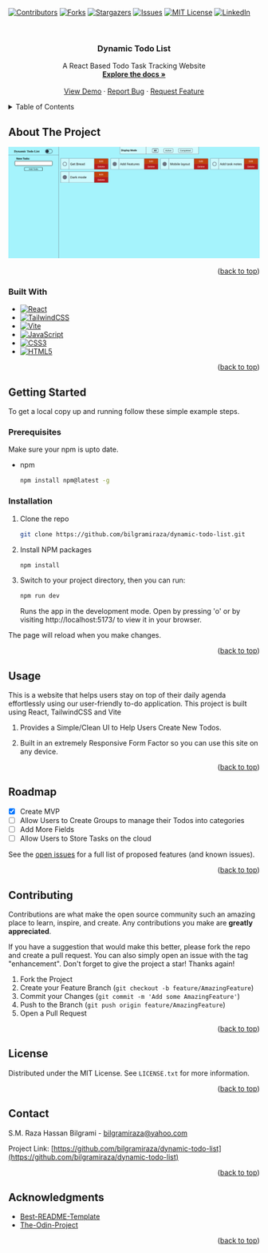 <a name="readme-top"></a>
[![Contributors][contributors-shield]][contributors-url]
[![Forks][forks-shield]][forks-url]
[![Stargazers][stars-shield]][stars-url]
[![Issues][issues-shield]][issues-url]
[![MIT License][license-shield]][license-url]
[![LinkedIn][linkedin-shield]][linkedin-url]



<!-- PROJECT LOGO -->
<br />
<div align="center">

<h3 align="center">Dynamic Todo List</h3>

  <p align="center">
    A React Based Todo Task Tracking Website
    <br />
    <a href="https://github.com/bilgramiraza/dynamic-todo-list"><strong>Explore the docs »</strong></a>
    <br />
    <br />
    <a href="https://charming-flan-e9c0c7.netlify.app" target="_blank">View Demo</a>
    ·
    <a href="https://github.com/bilgramiraza/dynamic-todo-list/issues">Report Bug</a>
    ·
    <a href="https://github.com/bilgramiraza/dynamic-todo-list/issues">Request Feature</a>
  </p>
</div>



<!-- TABLE OF CONTENTS -->
<details>
  <summary>Table of Contents</summary>
  <ol>
    <li>
      <a href="#about-the-project">About The Project</a>
      <ul>
        <li><a href="#built-with">Built With</a></li>
      </ul>
    </li>
    <li>
      <a href="#getting-started">Getting Started</a>
      <ul>
        <li><a href="#prerequisites">Prerequisites</a></li>
        <li><a href="#installation">Installation</a></li>
      </ul>
    </li>
    <li><a href="#usage">Usage</a></li>
    <li><a href="#roadmap">Roadmap</a></li>
    <li><a href="#contributing">Contributing</a></li>
    <li><a href="#license">License</a></li>
    <li><a href="#contact">Contact</a></li>
    <li><a href="#acknowledgments">Acknowledgments</a></li>
  </ol>
</details>



<!-- ABOUT THE PROJECT -->
## About The Project

[![Dynamic Todo List Screen Shot][product-screenshot]](https://github.com/bilgramiraza/dynamic-todo-list)

<p align="right">(<a href="#readme-top">back to top</a>)</p>



### Built With

* [![React][React.js]][React-url]
* [![TailwindCSS][TailwindCSS]][TailwindCSS-url]
* [![Vite][Vite]][Vite-url]
* [![JavaScript][JavaScript]][JavaScript-url]
* [![CSS3][CSS3]][CSS3-url]
* [![HTML5][HTML5]][HTML5-url]

<p align="right">(<a href="#readme-top">back to top</a>)</p>



<!-- GETTING STARTED -->
## Getting Started

To get a local copy up and running follow these simple example steps.

### Prerequisites

Make sure your npm is upto date.
* npm
  ```sh
  npm install npm@latest -g
  ```

### Installation

1. Clone the repo
   ```sh
   git clone https://github.com/bilgramiraza/dynamic-todo-list.git
   ```
2. Install NPM packages
   ```sh
   npm install
   ```
3. Switch to your project directory, then you can run:
   ```sh
   npm run dev
   ```
   Runs the app in the development mode. Open by pressing 'o' or by visiting http://localhost:5173/ to view it in your browser.

  The page will reload when you make changes.

<p align="right">(<a href="#readme-top">back to top</a>)</p>



<!-- USAGE EXAMPLES -->
## Usage

This is a website that helps users stay on top of their daily agenda effortlessly using our user-friendly to-do application. This project is built using React, TailwindCSS and Vite 

1.  Provides a Simple/Clean UI to Help Users Create New Todos.

2.  Built in an extremely Responsive Form Factor so you can use this site on any device.

<p align="right">(<a href="#readme-top">back to top</a>)</p>



<!-- ROADMAP -->
## Roadmap

- [x] Create MVP
- [ ] Allow Users to Create Groups to manage their Todos into categories
- [ ] Add More Fields
- [ ] Allow Users to Store Tasks on the cloud

See the [open issues](https://github.com/bilgramiraza/dynamic-todo-list/issues) for a full list of proposed features (and known issues).

<p align="right">(<a href="#readme-top">back to top</a>)</p>



<!-- CONTRIBUTING -->
## Contributing

Contributions are what make the open source community such an amazing place to learn, inspire, and create. Any contributions you make are **greatly appreciated**.

If you have a suggestion that would make this better, please fork the repo and create a pull request. You can also simply open an issue with the tag "enhancement".
Don't forget to give the project a star! Thanks again!

1. Fork the Project
2. Create your Feature Branch (`git checkout -b feature/AmazingFeature`)
3. Commit your Changes (`git commit -m 'Add some AmazingFeature'`)
4. Push to the Branch (`git push origin feature/AmazingFeature`)
5. Open a Pull Request

<p align="right">(<a href="#readme-top">back to top</a>)</p>



<!-- LICENSE -->
## License

Distributed under the MIT License. See `LICENSE.txt` for more information.

<p align="right">(<a href="#readme-top">back to top</a>)</p>



<!-- CONTACT -->
## Contact

S.M. Raza Hassan Bilgrami - bilgramiraza@yahoo.com

Project Link: [https://github.com/bilgramiraza/dynamic-todo-list](https://github.com/bilgramiraza/dynamic-todo-list)

<p align="right">(<a href="#readme-top">back to top</a>)</p>



<!-- ACKNOWLEDGMENTS -->
## Acknowledgments

* [Best-README-Template](https://github.com/othneildrew/Best-README-Template)
* [The-Odin-Project](https://www.theodinproject.com/)

<p align="right">(<a href="#readme-top">back to top</a>)</p>



<!-- MARKDOWN LINKS & IMAGES -->
<!-- https://www.markdownguide.org/basic-syntax/#reference-style-links -->
[contributors-shield]: https://img.shields.io/github/contributors/bilgramiraza/dynamic-todo-list.svg?style=for-the-badge
[contributors-url]: https://github.com/bilgramiraza/dynamic-todo-list/graphs/contributors
[forks-shield]: https://img.shields.io/github/forks/bilgramiraza/dynamic-todo-list.svg?style=for-the-badge
[forks-url]: https://github.com/bilgramiraza/dynamic-todo-list/network/members
[stars-shield]: https://img.shields.io/github/stars/bilgramiraza/dynamic-todo-list.svg?style=for-the-badge
[stars-url]: https://github.com/bilgramiraza/dynamic-todo-list/stargazers
[issues-shield]: https://img.shields.io/github/issues/bilgramiraza/dynamic-todo-list.svg?style=for-the-badge
[issues-url]: https://github.com/bilgramiraza/dynamic-todo-list/issues
[license-shield]: https://img.shields.io/github/license/bilgramiraza/dynamic-todo-list.svg?style=for-the-badge
[license-url]: https://github.com/bilgramiraza/dynamic-todo-list/blob/main/LICENSE.txt
[linkedin-shield]: https://img.shields.io/badge/-LinkedIn-black.svg?style=for-the-badge&logo=linkedin&colorB=555
[linkedin-url]: https://linkedin.com/in/smrazahassan
[product-screenshot]: images/screenshot1.png
[React.js]: https://img.shields.io/badge/React-20232A?style=for-the-badge&logo=react&logoColor=61DAFB
[React-url]: https://reactjs.org/
[Vite]: https://img.shields.io/badge/vite-%23646CFF.svg?style=for-the-badge&logo=vite&logoColor=white
[Vite-url]: https://vitejs.dev/
[TailwindCSS]: https://img.shields.io/badge/tailwindcss-%2338B2AC.svg?style=for-the-badge&logo=tailwind-css&logoColor=white
[TailwindCSS-url]: https://tailwindcss.com 
[JavaScript]: https://img.shields.io/badge/javascript-%23323330.svg?style=for-the-badge&logo=javascript&logoColor=%23F7DF1E 
[JavaScript-url]: https://www.ecma-international.org/publications-and-standards/standards/ecma-262/ 
[HTML5]: https://img.shields.io/badge/html5-%23E34F26.svg?style=for-the-badge&logo=html5&logoColor=white 
[HTML5-url]: https://html.spec.whatwg.org/multipage/
[CSS3]: https://img.shields.io/badge/css3-%231572B6.svg?style=for-the-badge&logo=css3&logoColor=white
[CSS3-url]: https://www.w3.org/Style/CSS/current-work.en.html
